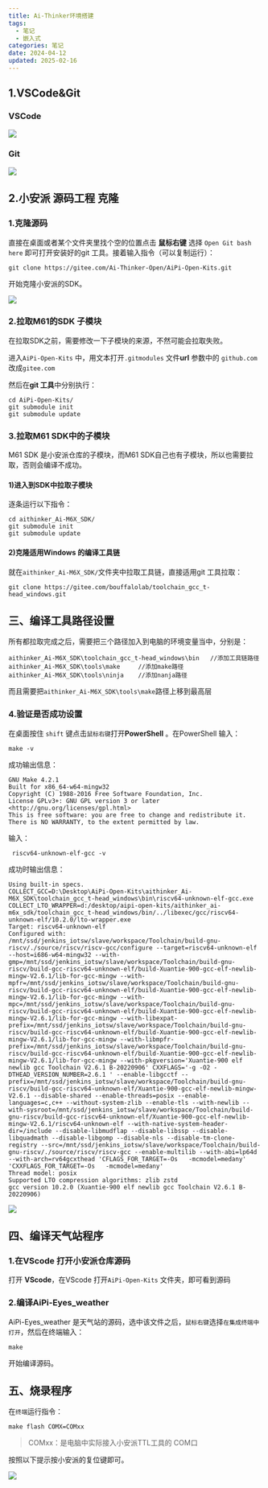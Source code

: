 ```yaml
---
title: Ai-Thinker环境搭建
tags:
  - 笔记
  - 嵌入式
categories: 笔记
date: 2024-04-12
updated: 2025-02-16
---
```


## 1.VSCode&Git

### VSCode

![](https://raw.githubusercontent.com/ZhantaoLi/PicGo/main/imgs/Ai-Thinker%E7%8E%AF%E5%A2%83%E6%90%AD%E5%BB%BA_1.jpg)

### Git

![](https://raw.githubusercontent.com/ZhantaoLi/PicGo/main/imgs/Ai-Thinker%E7%8E%AF%E5%A2%83%E6%90%AD%E5%BB%BA_2.jpg)

## 2.小安派 源码工程 克隆

### 1.克隆源码

直接在桌面或者某个文件夹里找个空的位置点击 **鼠标右键** 选择 `Open Git bash here` 即可打开安装好的git 工具。接着输入指令（可以复制运行）：

```git
git clone https://gitee.com/Ai-Thinker-Open/AiPi-Open-Kits.git
```

开始克隆小安派的SDK。

![](https://raw.githubusercontent.com/ZhantaoLi/PicGo/main/imgs/Ai-Thinker%E7%8E%AF%E5%A2%83%E6%90%AD%E5%BB%BA_3.jpg)

### 2.拉取M61的SDK 子模块

在拉取SDK之前，需要修改一下子模块的来源，不然可能会拉取失败。

进入`AiPi-Open-Kits` 中，用文本打开`.gitmodules` 文件**url** 参数中的 `github.com` 改成`gitee.com`

然后在**git 工具**中分别执行：

```git
cd AiPi-Open-Kits/
git submodule init
git submodule update
```

### 3.拉取M61 SDK中的子模块

M61 SDK 是小安派仓库的子模块，而M61 SDK自己也有子模块，所以也需要拉取，否则会编译不成功。

#### 1)进入到SDK中拉取子模块

逐条运行以下指令：

```git
cd aithinker_Ai-M6X_SDK/
git submodule init
git submodule update
```

#### 2)克隆适用Windows 的编译工具链

就在`aithinker_Ai-M6X_SDK/`文件夹中拉取工具链，直接适用git 工具拉取：

```git
git clone https://gitee.com/bouffalolab/toolchain_gcc_t-head_windows.git
```

## 三、编译工具路径设置

所有都拉取完成之后，需要把三个路径加入到电脑的环境变量当中，分别是：

```shell
aithinker_Ai-M6X_SDK\toolchain_gcc_t-head_windows\bin	//添加工具链路径
aithinker_Ai-M6X_SDK\tools\make		//添加make路径
aithinker_Ai-M6X_SDK\tools\ninja	//添加nanja路径
```

而且需要把`aithinker_Ai-M6X_SDK\tools\make`路径上移到最高层

### 4.验证是否成功设置

在桌面按住 `shift` 键点击`鼠标右键`打开**PowerShell** 。在PowerShell 输入：

```shell
make -v
```

成功输出信息：

```shell
GNU Make 4.2.1
Built for x86_64-w64-mingw32
Copyright (C) 1988-2016 Free Software Foundation, Inc.
License GPLv3+: GNU GPL version 3 or later <http://gnu.org/licenses/gpl.html>
This is free software: you are free to change and redistribute it.
There is NO WARRANTY, to the extent permitted by law.
```

输入：

```shell
 riscv64-unknown-elf-gcc -v
```

成功时输出信息：

```shell
Using built-in specs.
COLLECT_GCC=D:\Desktop\AiPi-Open-Kits\aithinker_Ai-M6X_SDK\toolchain_gcc_t-head_windows\bin\riscv64-unknown-elf-gcc.exe
COLLECT_LTO_WRAPPER=d:/desktop/aipi-open-kits/aithinker_ai-m6x_sdk/toolchain_gcc_t-head_windows/bin/../libexec/gcc/riscv64-unknown-elf/10.2.0/lto-wrapper.exe
Target: riscv64-unknown-elf
Configured with: /mnt/ssd/jenkins_iotsw/slave/workspace/Toolchain/build-gnu-riscv/./source/riscv/riscv-gcc/configure --target=riscv64-unknown-elf --host=i686-w64-mingw32 --with-gmp=/mnt/ssd/jenkins_iotsw/slave/workspace/Toolchain/build-gnu-riscv/build-gcc-riscv64-unknown-elf/build-Xuantie-900-gcc-elf-newlib-mingw-V2.6.1/lib-for-gcc-mingw --with-mpfr=/mnt/ssd/jenkins_iotsw/slave/workspace/Toolchain/build-gnu-riscv/build-gcc-riscv64-unknown-elf/build-Xuantie-900-gcc-elf-newlib-mingw-V2.6.1/lib-for-gcc-mingw --with-mpc=/mnt/ssd/jenkins_iotsw/slave/workspace/Toolchain/build-gnu-riscv/build-gcc-riscv64-unknown-elf/build-Xuantie-900-gcc-elf-newlib-mingw-V2.6.1/lib-for-gcc-mingw --with-libexpat-prefix=/mnt/ssd/jenkins_iotsw/slave/workspace/Toolchain/build-gnu-riscv/build-gcc-riscv64-unknown-elf/build-Xuantie-900-gcc-elf-newlib-mingw-V2.6.1/lib-for-gcc-mingw --with-libmpfr-prefix=/mnt/ssd/jenkins_iotsw/slave/workspace/Toolchain/build-gnu-riscv/build-gcc-riscv64-unknown-elf/build-Xuantie-900-gcc-elf-newlib-mingw-V2.6.1/lib-for-gcc-mingw --with-pkgversion='Xuantie-900 elf newlib gcc Toolchain V2.6.1 B-20220906' CXXFLAGS='-g -O2 -DTHEAD_VERSION_NUMBER=2.6.1 ' --enable-libgcctf --prefix=/mnt/ssd/jenkins_iotsw/slave/workspace/Toolchain/build-gnu-riscv/build-gcc-riscv64-unknown-elf/Xuantie-900-gcc-elf-newlib-mingw-V2.6.1 --disable-shared --enable-threads=posix --enable-languages=c,c++ --without-system-zlib --enable-tls --with-newlib --with-sysroot=/mnt/ssd/jenkins_iotsw/slave/workspace/Toolchain/build-gnu-riscv/build-gcc-riscv64-unknown-elf/Xuantie-900-gcc-elf-newlib-mingw-V2.6.1/riscv64-unknown-elf --with-native-system-header-dir=/include --disable-libmudflap --disable-libssp --disable-libquadmath --disable-libgomp --disable-nls --disable-tm-clone-registry --src=/mnt/ssd/jenkins_iotsw/slave/workspace/Toolchain/build-gnu-riscv/./source/riscv/riscv-gcc --enable-multilib --with-abi=lp64d --with-arch=rv64gcxthead 'CFLAGS_FOR_TARGET=-Os   -mcmodel=medany' 'CXXFLAGS_FOR_TARGET=-Os   -mcmodel=medany'
Thread model: posix
Supported LTO compression algorithms: zlib zstd
gcc version 10.2.0 (Xuantie-900 elf newlib gcc Toolchain V2.6.1 B-20220906)
```

![](https://raw.githubusercontent.com/ZhantaoLi/PicGo/main/imgs/Ai-Thinker%E7%8E%AF%E5%A2%83%E6%90%AD%E5%BB%BA_4.jpg)

## 四、编译天气站程序

### 1.在VScode 打开小安派仓库源码

打开 **VScode**，在VScode 打开`AiPi-Open-Kits` 文件夹，即可看到源码

### 2.编译AiPi-Eyes_weather

AiPi-Eyes_weather 是天气站的源码，选中该文件之后，`鼠标右键`选择`在集成终端中打开`，然后在终端输入：

```shell
make
```

开始编译源码。

## 五、烧录程序

在`终端`运行指令：

```shell
make flash COMX=COMxx
```

> COMxx：是电脑中实际接入小安派TTL工具的 COM口

按照以下提示按小安派的复位键即可。

![](https://raw.githubusercontent.com/ZhantaoLi/PicGo/main/imgs/Ai-Thinker%E7%8E%AF%E5%A2%83%E6%90%AD%E5%BB%BA_5.jpg)